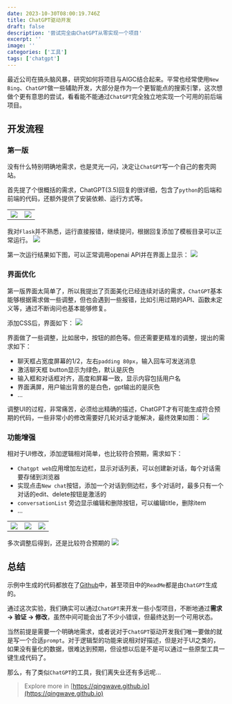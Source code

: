 ```yaml
---
date: 2023-10-30T08:00:19.746Z
title: ChatGPT驱动开发
draft: false
description: '尝试完全由ChatGPT从零实现一个项目'
excerpt: ''
image: ''
categories: ['工具']
tags: ['chatgpt']
---
```


最近公司在搞头脑风暴，研究如何将项目与AIGC结合起来。平常也经常使用`New Bing`、`ChatGPT`做一些辅助开发，大部分是作为一个更智能点的搜索引擎，这次想做个更有意思的尝试，看看能不能通过`ChatGPT`完全独立地实现一个可用的前后端项目。

## 开发流程

### 第一版
没有什么特别明确地需求，也是灵光一闪，决定让`ChatGPT`写一个自己的套壳网站。

首先提了个很概括的需求，ChatGPT(3.5)回复的很详细，包含了`python`的后端和前端的代码，还额外提供了安装依赖、运行方式等。

<table class="flex">
  <tr class="flex items-center">
     <td><img src="/img/mygpt/mygpt1.png"></td>
     <td><img src="/img/mygpt/mygpt2.png"></td>
  </tr>
</table>

我对`Flask`并不熟悉，运行直接报错，继续提问，根据回复添加了模板目录可以正常运行。
![](/img/mygpt/mygpt3.png)

第一次运行结果如下图，可以正常调用openai API并在界面上显示：
![](/img/mygpt/mygpt4.png)

### 界面优化

第一版界面太简单了，所以我提出了页面美化已经连续对话的需求，`ChatGPT`基本能够根据需求做一些调整，但也会遇到一些报错，比如引用过期的API、函数未定义等，通过不断询问也基本能够修复。

添加CSS后，界面如下：
![](/img/mygpt/mygpt5.png)

界面做了一些调整，比如居中，按钮的颜色等。但还需要更精准的调整，提出的需求如下：

- 聊天框占宽度屏幕的1/2，左右`padding 80px`，输入回车可发送消息
- 激活聊天框 button显示为绿色，默认是灰色
- 输入框和对话框对齐，高度和屏幕一致，显示内容包括用户名
- 界面满屏，用户输出背景的是白色，gpt输出的是灰色
- ...

调整UI的过程，非常痛苦，必须给出精确的描述，ChatGPT才有可能生成符合预期的代码，一些非常小的修改需要好几轮对话才能解决，最终效果如图：
![](/img/mygpt/mygpt6.png)

### 功能增强

相对于UI修改，添加逻辑相对简单，也比较符合预期，需求如下：
- `Chatgpt web`应用增加左边栏，显示对话列表，可以创建新对话，每个对话需要存储到浏览器
- 实现点击`New chat`按钮，添加一个对话到侧边栏，多个对话时，最多只有一个对话的edit、delete按钮是激活的
- `conversationList` 旁边显示编辑和删除按钮，可以编辑title，删除item
- ...

<table class="flex">
  <tr class="flex items-center">
     <td><img src="/img/mygpt/mygpt7.png"></td>
     <td><img src="/img/mygpt/mygpt8.png"></td>
     <td><img src="/img/mygpt/mygpt9.png"></td>
  </tr>
</table>

多次调整后得到，还是比较符合预期的
![](/img/mygpt/mygpt.png)


## 总结

示例中生成的代码都放在了[Github](https://github.com/qingwave/mygpt)中，甚至项目中的`ReadMe`都是由`ChatGPT`生成的。

通过这次实验，我们确实可以通过`ChatGPT`来开发一些小型项目，不断地通过**需求 -> 验证 -> 修改**，虽然中间可能会出了不少小错误，但最终达到一个可用状态。

当然前提是需要一个明确地需求，或者说对于`ChatGPT`驱动开发我们唯一要做的就是写一个合适`prompt`。对于逻辑型的功能来说相对好描述，但是对于UI之类的，如果没有量化的数据，很难达到预期，但设想以后是不是可以通过一些原型工具一键生成代码了。

那么，有了类似`ChatGPT`的工具，我们离失业还有多远呢...

> Explore more in [https://qingwave.github.io](https://qingwave.github.io)
